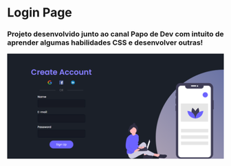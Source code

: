 <h1>Login Page</h1>

<h3>Projeto desenvolvido junto ao canal <strong>Papo de Dev</strong> com intuito de aprender algumas habilidades <strong>CSS</strong> e desenvolver outras!</h3>

<img src="assets/scshot.png" alt="Imagem de uma página de login">
